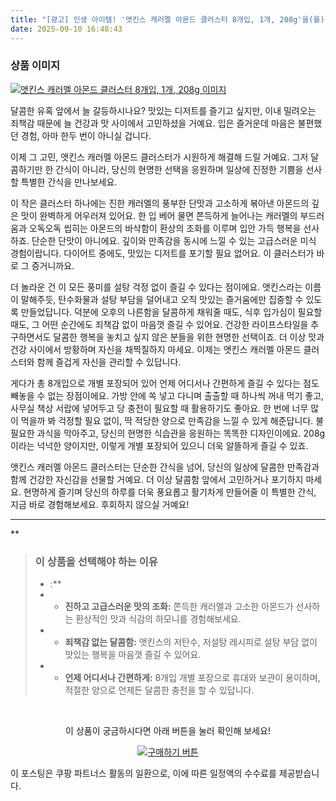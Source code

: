```yaml
---
title: "[광고] 인생 아이템! '앳킨스 캐러멜 아몬드 클러스터 8개입, 1개, 208g'을(를) 만나보세요."
date: 2025-09-10 16:48:43
---
```

### 상품 이미지
[![앳킨스 캐러멜 아몬드 클러스터 8개입, 1개, 208g 이미지](https://ads-partners.coupang.com/image1/3QxiAEJ21TYrH_o33Zo8QcP3DyJjnuv2NchV9YOUYyDB1-0uOz5mVKWWIjQUqHFPoOoLzGNQ8PzqPtVCZ2Ay8AJL_DDf_jpFuTjDafi46ucdgLAleUOt8I8ZzQPSSUwx7rfD_bm9nDuzyFGHMlgkc3ys-h0tEwSyCdhFbcRpemWvjGYpF8Ai6Gpa9macgvO_JXSG_004OTimu-NHc3qfJrK4tQaGxkOeuY8dSGfYgxuXLWLNS8Av9npUxrdmGH3ododppDAKjT7QokxOix1FTVksfIexFKY0bIZPDBMNleM7ft8A3VDY54o=)](https://link.coupang.com/re/AFFSDP?lptag=AF8916626&pageKey=6976111334&itemId=17027957944&vendorItemId=84203291447&traceid=V0-153-c0845146c126d8a7&clickBeacon=f75d3fd0-8e65-11f0-990b-463c69b63992%7E3&requestid=20250911014824120039710456&token=31850C%7CMIXED)

달콤한 유혹 앞에서 늘 갈등하시나요? 맛있는 디저트를 즐기고 싶지만, 이내 밀려오는 죄책감 때문에 늘 건강과 맛 사이에서 고민하셨을 거예요. 입은 즐거운데 마음은 불편했던 경험, 아마 한두 번이 아니실 겁니다.

이제 그 고민, 앳킨스 캐러멜 아몬드 클러스터가 시원하게 해결해 드릴 거예요. 그저 달콤하기만 한 간식이 아니라, 당신의 현명한 선택을 응원하며 일상에 진정한 기쁨을 선사할 특별한 간식을 만나보세요.

이 작은 클러스터 하나에는 진한 캐러멜의 풍부한 단맛과 고소하게 볶아낸 아몬드의 깊은 맛이 완벽하게 어우러져 있어요. 한 입 베어 물면 쫀득하게 늘어나는 캐러멜의 부드러움과 오독오독 씹히는 아몬드의 바삭함이 환상의 조화를 이루며 입안 가득 행복을 선사하죠. 단순한 단맛이 아니에요. 깊이와 만족감을 동시에 느낄 수 있는 고급스러운 미식 경험이랍니다. 다이어트 중에도, 맛있는 디저트를 포기할 필요 없어요. 이 클러스터가 바로 그 증거니까요.

더 놀라운 건 이 모든 풍미를 설탕 걱정 없이 즐길 수 있다는 점이에요. 앳킨스라는 이름이 말해주듯, 탄수화물과 설탕 부담을 덜어내고 오직 맛있는 즐거움에만 집중할 수 있도록 만들었답니다. 덕분에 오후의 나른함을 달콤하게 채워줄 때도, 식후 입가심이 필요할 때도, 그 어떤 순간에도 죄책감 없이 마음껏 즐길 수 있어요. 건강한 라이프스타일을 추구하면서도 달콤한 행복을 놓치고 싶지 않은 분들을 위한 현명한 선택이죠. 더 이상 맛과 건강 사이에서 방황하며 자신을 채찍질하지 마세요. 이제는 앳킨스 캐러멜 아몬드 클러스터와 함께 즐겁게 자신을 관리할 수 있답니다.

게다가 총 8개입으로 개별 포장되어 있어 언제 어디서나 간편하게 즐길 수 있다는 점도 빼놓을 수 없는 장점이에요. 가방 안에 쏙 넣고 다니며 출출할 때 하나씩 꺼내 먹기 좋고, 사무실 책상 서랍에 넣어두고 당 충전이 필요할 때 활용하기도 좋아요. 한 번에 너무 많이 먹을까 봐 걱정할 필요 없이, 딱 적당한 양으로 만족감을 느낄 수 있게 해준답니다. 불필요한 과식을 막아주고, 당신의 현명한 식습관을 응원하는 똑똑한 디자인이에요. 208g이라는 넉넉한 양이지만, 이렇게 개별 포장되어 있으니 더욱 알뜰하게 즐길 수 있죠.

앳킨스 캐러멜 아몬드 클러스터는 단순한 간식을 넘어, 당신의 일상에 달콤한 만족감과 함께 건강한 자신감을 선물할 거예요. 더 이상 달콤함 앞에서 고민하거나 포기하지 마세요. 현명하게 즐기며 당신의 하루를 더욱 풍요롭고 활기차게 만들어줄 이 특별한 간식, 지금 바로 경험해보세요. 후회하지 않으실 거예요!

---

**


> ### 이 상품을 선택해야 하는 이유
> - :**
> - *   **진하고 고급스러운 맛의 조화:** 쫀득한 캐러멜과 고소한 아몬드가 선사하는 환상적인 맛과 식감의 하모니를 경험해보세요.
> - *   **죄책감 없는 달콤함:** 앳킨스의 저탄수, 저설탕 레시피로 설탕 부담 없이 맛있는 행복을 마음껏 즐길 수 있어요.
> - *   **언제 어디서나 간편하게:** 8개입 개별 포장으로 휴대와 보관이 용이하며, 적절한 양으로 언제든 달콤한 충전을 할 수 있답니다.


<br>

<div align="center">
  <p>이 상품이 궁금하시다면 아래 버튼을 눌러 확인해 보세요!</p>
  <a href="https://link.coupang.com/re/AFFSDP?lptag=AF8916626&pageKey=6976111334&itemId=17027957944&vendorItemId=84203291447&traceid=V0-153-c0845146c126d8a7&clickBeacon=f75d3fd0-8e65-11f0-990b-463c69b63992%7E3&requestid=20250911014824120039710456&token=31850C%7CMIXED" target="_blank">
    <img src="https://img.shields.io/badge/지금 바로 구매하기-FF5722?style=for-the-badge&logo=coupa&logoColor=white" alt="구매하기 버튼">
  </a>
</div>

이 포스팅은 쿠팡 파트너스 활동의 일환으로, 이에 따른 일정액의 수수료를 제공받습니다.
